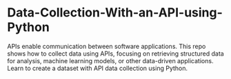 # Data-Collection-With-an-API-using-Python
APIs enable communication between software applications. This repo shows how to collect data using APIs, focusing on retrieving structured data for analysis, machine learning models, or other data-driven applications. Learn to create a dataset with API data collection using Python.
